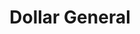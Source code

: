 ---
title: "Dollar General"
url: /jacksonville/dollar-general-richlands-highway/
shop: variety store
---